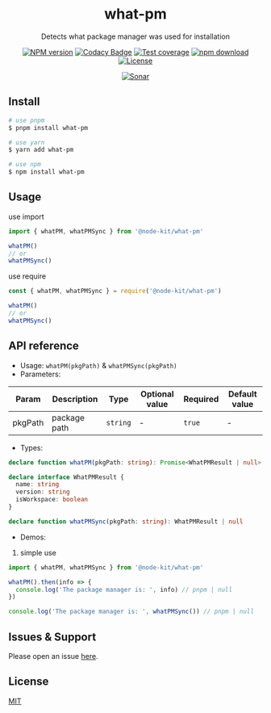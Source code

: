 <div style="text-align: center;" align="center">

# what-pm

Detects what package manager was used for installation

[![NPM version][npm-image]][npm-url]
[![Codacy Badge][codacy-image]][codacy-url]
[![Test coverage][codecov-image]][codecov-url]
[![npm download][download-image]][download-url]
[![License][license-image]][license-url]

[![Sonar][sonar-image]][sonar-url]

</div>

## Install

```bash
# use pnpm
$ pnpm install what-pm

# use yarn
$ yarn add what-pm

# use npm
$ npm install what-pm
```

## Usage

use import

```js
import { whatPM, whatPMSync } from '@node-kit/what-pm'

whatPM()
// or
whatPMSync()
```

use require

```js
const { whatPM, whatPMSync } = require('@node-kit/what-pm')

whatPM()
// or
whatPMSync()
```

## API reference

- Usage: `whatPM(pkgPath)` & `whatPMSync(pkgPath)`
- Parameters:

<div class="table-prop">

| Param   | Description  | Type     | Optional value | Required | Default value |
| ------- | ------------ | -------- | -------------- | -------- | ------------- |
| pkgPath | package path | `string` | -              | `true`   | -             |

</div>

- Types:

```ts
declare function whatPM(pkgPath: string): Promise<WhatPMResult | null>

declare interface WhatPMResult {
  name: string
  version: string
  isWorkspace: boolean
}

declare function whatPMSync(pkgPath: string): WhatPMResult | null
```

- Demos:

1. simple use

```ts
import { whatPM, whatPMSync } from '@node-kit/what-pm'

whatPM().then(info => {
  console.log('The package manager is: ', info) // pnpm | null
})

console.log('The package manager is: ', whatPMSync()) // pnpm | null
```

## Issues & Support

Please open an issue [here](https://github.com/saqqdy/node-kit/issues).

## License

[MIT](LICENSE)

[npm-image]: https://img.shields.io/npm/v/what-pm.svg?style=flat-square
[npm-url]: https://npmjs.org/package/what-pm
[codacy-image]: https://app.codacy.com/project/badge/Grade/f70d4880e4ad4f40aa970eb9ee9d0696
[codacy-url]: https://www.codacy.com/gh/saqqdy/what-pm/dashboard?utm_source=github.com&utm_medium=referral&utm_content=saqqdy/what-pm&utm_campaign=Badge_Grade
[codecov-image]: https://img.shields.io/codecov/c/github/saqqdy/what-pm.svg?style=flat-square
[codecov-url]: https://codecov.io/github/saqqdy/what-pm?branch=master
[download-image]: https://img.shields.io/npm/dm/what-pm.svg?style=flat-square
[download-url]: https://npmjs.org/package/what-pm
[license-image]: https://img.shields.io/badge/License-MIT-blue.svg
[license-url]: LICENSE
[sonar-image]: https://sonarcloud.io/api/project_badges/quality_gate?project=saqqdy_node-kit
[sonar-url]: https://sonarcloud.io/dashboard?id=saqqdy_node-kit
